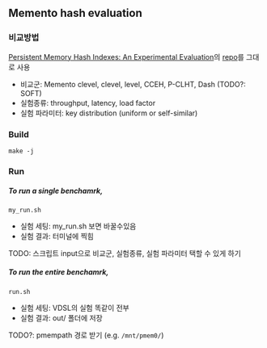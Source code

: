
## Memento hash evaluation

### 비교방법

[Persistent Memory Hash Indexes: An Experimental Evaluation](http://vldb.org/pvldb/vol14/p785-chen.pdf)의 [repo](https://github.com/HNUSystemsLab/HashEvaluation)를 그대로 사용


- 비교군: Memento clevel, clevel, level, CCEH, P-CLHT, Dash (TODO?: SOFT)
- 실험종류: throughput, latency, load factor
- 실험 파라미터: key distribution (uniform or self-similar)

### Build

```
make -j
```

### Run

##### To run a single benchamrk,

```
my_run.sh
```

- 실험 세팅: my_run.sh 보면 바꿀수있음
- 실험 결과: 터미널에 찍힘

TODO: 스크립트 input으로 비교군, 실험종류, 실험 파라미터 택할 수 있게 하기

##### To run the entire benchamrk,

```
run.sh
```

- 실험 세팅: VDSL의 실험 똑같이 전부
- 실험 결과: out/ 폴더에 저장

TODO?: pmempath 경로 받기 (e.g. `/mnt/pmem0/`)

